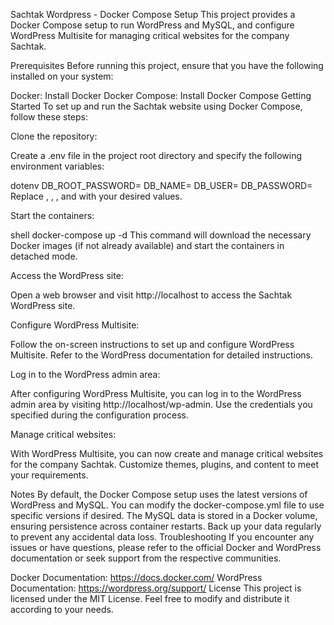Sachtak Wordpress - Docker Compose Setup
This project provides a Docker Compose setup to run WordPress and MySQL, and configure WordPress Multisite for managing critical websites for the company Sachtak.

Prerequisites
Before running this project, ensure that you have the following installed on your system:

Docker: Install Docker
Docker Compose: Install Docker Compose
Getting Started
To set up and run the Sachtak website using Docker Compose, follow these steps:

Clone the repository:

Create a .env file in the project root directory and specify the following environment variables:

dotenv
DB_ROOT_PASSWORD=<root-password>
DB_NAME=<database-name>
DB_USER=<database-username>
DB_PASSWORD=<database-password>
Replace <root-password>, <database-name>, <database-username>, and <database-password> with your desired values.

Start the containers:

shell
docker-compose up -d
This command will download the necessary Docker images (if not already available) and start the containers in detached mode.

Access the WordPress site:

Open a web browser and visit http://localhost to access the Sachtak WordPress site.

Configure WordPress Multisite:

Follow the on-screen instructions to set up and configure WordPress Multisite. Refer to the WordPress documentation for detailed instructions.

Log in to the WordPress admin area:

After configuring WordPress Multisite, you can log in to the WordPress admin area by visiting http://localhost/wp-admin. Use the credentials you specified during the configuration process.

Manage critical websites:

With WordPress Multisite, you can now create and manage critical websites for the company Sachtak. Customize themes, plugins, and content to meet your requirements.

Notes
By default, the Docker Compose setup uses the latest versions of WordPress and MySQL. You can modify the docker-compose.yml file to use specific versions if desired.
The MySQL data is stored in a Docker volume, ensuring persistence across container restarts.
Back up your data regularly to prevent any accidental data loss.
Troubleshooting
If you encounter any issues or have questions, please refer to the official Docker and WordPress documentation or seek support from the respective communities.

Docker Documentation: https://docs.docker.com/
WordPress Documentation: https://wordpress.org/support/
License
This project is licensed under the MIT License. Feel free to modify and distribute it according to your needs.
